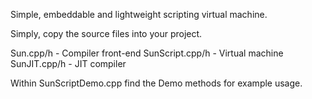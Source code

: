 Simple, embeddable and lightweight scripting virtual machine.

Simply, copy the source files into your project.

Sun.cpp/h - Compiler front-end
SunScript.cpp/h - Virtual machine
SunJIT.cpp/h - JIT compiler

Within SunScriptDemo.cpp find the Demo methods for example usage.
